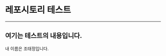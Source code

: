 # 레포시토리 테스트

-----------------------------------------------------------------

## 여기는 테스트의 내용입니다.
내 이름은 조태정입니다.